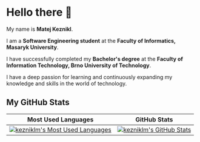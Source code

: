 # Hello there 👋

My name is **Matej Keznikl**.

I am a **Software Engineering student** at the **Faculty of Informatics, Masaryk University**.

I have successfully completed my **Bachelor's degree** at the **Faculty of Information Technology, Brno University of Technology**.

I have a deep passion for learning and continuously expanding my knowledge and skills in the world of technology.

## My GitHub Stats

| Most Used Languages | GitHub Stats |
| ------------------- | ------------ |
| [![kezniklm's Most Used Languages](https://github-stats-kezniklm.vercel.app/api/top-langs/?username=kezniklm&langs_count=10&disable_animations=true&include_all_commits=true&layout=compact&theme=monokai)](https://github.com/kezniklm) | [![kezniklm's GitHub Stats](https://github-stats-kezniklm.vercel.app/api?username=kezniklm&count_private=true&hide=contribs&disable_animations=true&show_icons=true&theme=monokai&include_all_commits=true)](https://github.com/kezniklm) |
